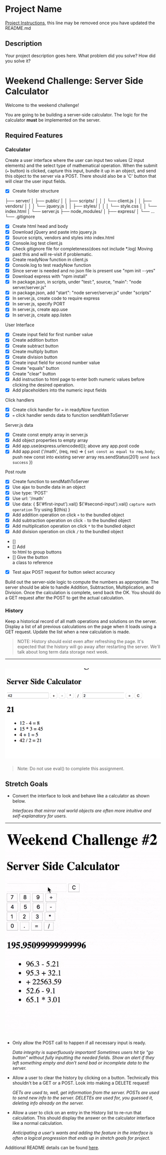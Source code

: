 # Project Name

[Project Instructions](./INSTRUCTIONS.md), this line may be removed once you have updated the README.md

## Description

Your project description goes here. What problem did you solve? How did you solve it?

# Weekend Challenge: Server Side Calculator

Welcome to the weekend challenge!

You are going to be building a server-side calculator. The logic for the calculator **must** be implemented on the server. 

## Required Features

### Calculator

Create a user interface where the user can input two values (2 input elements) and the select type of mathematical operation. When the submit (`=` button) is clicked, capture this input, bundle it up in an object, and send this object to the server via a POST. There should also be a 'C' button that will clear the user input fields.

- [x] Create folder structure 

├── server/
│   ├── public/
│   │   ├── scripts/
│   │   │   └── client.js
│   │   ├── vendors/
│   │   │   └── jquery.js
│   │   ├── styles/
│   │   │   └── style.css
│   │   └── index.html
│   └── server.js
├── node_modules/
│   ├── express/
│   └── ...
└── .gitignore

- [x] Create html head and body
- [x] Download jQuery and paste into jquery.js
- [x] Source scripts, vendors and styles into index.html
- [x] Console.log test client.js
- [x] Check gitignore file for completeness(does not include *.log) Moving past this and will re-visit if problematic.
- [x] Create readyNow function in client.js
- [x] Console.log to test readyNow function
- [x] Since server is needed and no json file is present use "npm init --yes"
- [x] Download express with "npm install"
- [x] In package.json, in scripts, under "test:", source, "main": "node server/server.js"
- [x] in package.json, add "start": "node server/server.js" under "scripts"
- [x] In server.js, create code to require express
- [x] In server.js, specify PORT
- [x] In server.js, create app.use 
- [x] In server.js, create app.listen

User Interface
- [x] Create input field for first number value
- [x] Create addition button
- [x] Create subtract button
- [x] Create multiply button
- [x] Create division button
- [x] Create input field for second number value
- [x] Create "equals" button
- [x] Create "clear" button
- [x] Add instruction to html page to enter both numeric values before clicking the desired operation. 
- [x] Add placeholders into the numeric input fields

Click handlers
- [x] Create click handler for `=` in readyNow function
- [x] `=` click handler sends data to function sendMathToServer

Server.js data
- [x] Create const empty array in server.js
- [x] Add object properties to empty array
- [x] Add app.use(express.urlencoded()); above any app.post code
- [x] Add app.post ('/math', (req, res) => {
    `set const as equal to req.body`;
    push new const into existing server array
    res.sendStatus(201) `send back success`
})

Post route
- [x] Create function to sendMathToServer
- [x] Use ajax to bundle data in an object
- [x] Use type: 'POST'
- [x] Use url: '/math'
- [x] Use data: {
    $('#first-input').val()
    $('#second-input').val()
    `capture math operation` Try using $(this)
    }
- [x] Add addition operation on click `+` to the bundled object
- [x] Add subtraction operation on click `-` to the bundled object
- [x] Add multiplication operation on click `*` to the bundled object
- [x] Add division operation on click `/` to the bundled object
- [] 
- [] Add <div> to html to group buttons
- [] Give the button <div> a class to reference
- [x] Test ajax POST request for button select accuracy













Build out the server-side logic to compute the numbers as appropriate. The server should be able to handle Addition, Subtraction, Multiplication, and Division. Once the calculation is complete, send back the OK. You should do a GET request after the POST to get the actual calculation.

### History

Keep a historical record of all math operations and solutions on the server. Display a list of all previous calculations on the page when it loads using a GET request. Update the list when a new calculation is made.

> NOTE: History should exist even after refreshing the page. It's expected that the history will go away after restarting the server. We'll talk about long term data storage next week.

---
![base mode interface](images/baseMode.png)
---

> Note: Do not use eval() to complete this assignment.

## Stretch Goals

- Convert the interface to look and behave like a calculator as shown below.

  *Interfaces that mirror real world objects are often more intuitive and self-explanatory for users.*

---
![calculator interface](images/stretchGoal_interface.gif)
---

- Only allow the POST call to happen if all necessary input is ready.

  *Data integrity is superfluously important! Sometimes users hit tje "go button" without fully inputting the needed fields. Show an alert if they left something empty and don't send bad or incomplete data to the server.*

- Allow a user to clear the history by clicking on a button. Technically this shouldn't be a GET or a POST. Look into making a DELETE request!

  *GETs are used to, well, get information from the server. POSTs are used to send new info to the server. DELETEs are used for, you guessed it, deleting info already on the server.*

- Allow a user to click on an entry in the History list to re-run that calculation. This should display the answer on the calculator interface like a normal calculation.

  *Anticipating a user's wants and adding the feature in the interface is often a logical progression that ends up in stretch goals for project.*



Additional README details can be found [here](https://github.com/PrimeAcademy/readme-template/blob/master/README.md).
